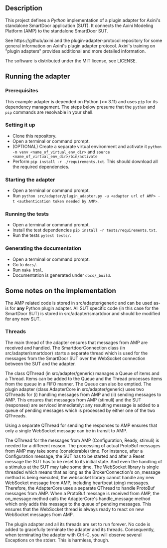 ## Description
This project defines a *Python* implementation of a plugin adapter for Axini's standalone SmartDoor application (SUT). 
It connects the Axini Modeling Platform (AMP) to the standalone SmartDoor SUT.

See https://github/axini and the plugin-adapter-protocol repository for some general information on Axini's plugin adapter protocol. Axini's training on "plugin adapters" provides additional and more detailed information.

The software is distributed under the MIT license, see LICENSE.

## Running the adapter
### Prerequisites
This example adapter is depended on Python (>= 3.11) and uses `pip` for its dependency management. The steps below presume that the `python` and `pip` commands are resolvable in your shell.

### Setting it up
- Clone this repository.
- Open a terminal or command prompt.
- (OPTIONAL) Create a separate virtual environment and activate it `python -m venv <name_of_virtual_env_dir>` and `source <name_of_virtual_env_dir>/bin/activate`
- Perform `pip install -r ./requirements.txt`. This should download all the required dependencies.

### Starting the adapter
- Open a terminal or command prompt.
- Run `python src/adapter/plugin_adapter.py -u <adapter url of AMP> -t <authentication token needed by AMP>`.

### Running the tests
- Open a terminal or command prompt.
- Install the test dependencies `pip install -r tests/requirements.txt`.
- Run the tests `pytest tests/`.

### Generating the documentation
- Open a terminal or command prompt.
- Go to `docs/`.
- Run `make html`.
- Documentation is generated under `docs/_build`.

## Some notes on the implementation
The AMP related code is stored in src/adapter/generic and can be used as-is for **any** Python plugin adapter. All SUT specific code (in this case for the SmartDoor SUT) is stored in src/adapter/smartdoor and should be modified for any new SUT.

### Threads
The main thread of the adapter ensures that messages from AMP are received and handled. The SmartdoorConnection class (in src/adapter/smartdoor) starts a separate thread which is used for the messages from the SmartDoor SUT over the WebSocket connection between the SUT and the adapter. 

The class QThread (in src/adapter/generic) manages a Queue of items and a Thread. Items can be added to the Queue and the Thread processes items from the queue in a FIFO manner. The Queue can also be emptied. The plugin adapter (class AdapterCore in src/adapter/generic) uses two QThreads for (i) handling messages from AMP and (ii) sending messages to AMP. This ensures that messages from AMP (stimuli) and the SUT (responses) are serviced immediately: any resulting message is added to a queue of pending messages which is processed by either one of the two QThreads.

Using a separate QThread for sending the responses to AMP ensures that only a single WebSocket message can be in transit to AMP. 

The QThread for the messages from AMP (Configuration, Ready, stimuli) is needed for a different reason. The processing of actual ProtoBuf messages from AMP may take some (considerable) time. For instance, after a Configuration message, the SUT has to be started and after a Reset message the SUT has to be reset to its initial state. And even the handling of a stimulus at the SUT may take some time. The WebSocket library is single threaded which means that as long as the BrokerConnection's on_message method is being executed, the websocket library cannot handle any new WebSocket message from AMP, including heartbeat (ping) messages. Therefore, the AdapterCore uses a separate QThread to handle ProtoBuf messages from AMP. When a ProtoBuf message is received from AMP, the on_message method calls the AdapterCore's handle_message method which only adds this message to the queue of pending messages. This ensures that the WebSocket thread is always ready to react on new WebSocket messages from AMP.

The plugin adapter and all its threads are set to run forever. No code is added to gracefully terminate the adapter and its threads. Consequently, when terminating the adapter with Ctrl-C, you will observe several Exceptions on the stderr. This is harmless, though.

